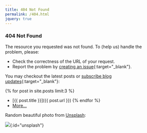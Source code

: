 ```yaml
---
title: 404 Not Found
permalink: /404.html
jquery: true
---
```


### 404 Not Found

The resource you requested was not found. To (help us) handle the problem, please:

* Check the correctness of the URL of your request.
* Report the problem by [creating an issue](https://github.com/crispgm/crispgm.com/issues/new?title=[Report]%20404%20Not%20Found){:target="_blank"}.

You may checkout the latest posts or [subscribe blog updates](feed.xml){:target="_blank"}:

{% for post in site.posts limit:3 %}
* [{{ post.title }}]({{ post.url }})
{% endfor %}
* [More...](/blog.html)

Random beautiful photo from [Unsplash](https://unsplash.com/):

[![](https://source.unsplash.com/random)](#){:id="unsplash"}

<script>
$("#unsplash>img").click(function(){
  $(this).attr("src", "https://source.unsplash.com/random?t=" + Math.random());
});
</script>
